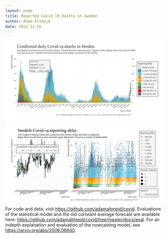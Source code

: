 ```yaml
---
layout: page
title: Reported Covid-19 deaths in Sweden
author: Adam Altmejd
date: 2022-12-16
---
```


![Graph of Swedish Covid-19 deaths with reporting delay.](deaths_lag_sweden_2022-12-16.png "Swedish Covid-19 deaths.")
![Graph of Swedish Covid-19 reporting delay in daily deaths.](lag_trend_sweden_2022-12-16.png "Trend in Swedish Covid-19 mortality reporting delay.")
For code and data, visit <https://github.com/adamaltmejd/covid>.
Evaluations of the statistical model and the old constant average forecast are available here: <https://github.com/adamaltmejd/covid/tree/master/docs/eval>.
For an indepth explanation and evaluation of the nowcasting model, see <https://arxiv.org/abs/2006.06840>.
